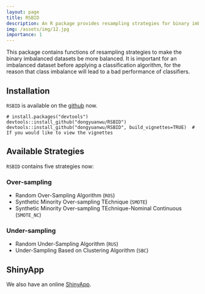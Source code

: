 ```yaml
---
layout: page
title: RSBID
description: An R package provides resampling strategies for binary imbalanced datasets.
img: /assets/img/12.jpg
importance: 1
---
```


This package contains functions of resampling strategies to make the binary imbalanced datasets be more balanced. It is important for an imbalanced dataset before applying a classification algorithm, for the reason that class imbalance will lead to a bad performance of classifiers. 

## Installation

`RSBID` is available on the <a href="https://github.com/dongyuanwu/RSBID" target="_blank">github</a> now.

```{r}
# install.packages("devtools")
devtools::install_github("dongyuanwu/RSBID")
devtools::install_github("dongyuanwu/RSBID", build_vignettes=TRUE)  # If you would like to view the vignettes
```

## Available Strategies

`RSBID` contains five strategies now:

### Over-sampling

- Random Over-Sampling Algorithm (`ROS`)
- Synthetic Minority Over-sampling TEchnique (`SMOTE`)
- Synthetic Minority Over-sampling TEchnique-Nominal Continuous (`SMOTE_NC`)

### Under-sampling

- Random Under-Sampling Algorithm (`RUS`)
- Under-Sampling Based on Clustering Algorithm (`SBC`)

## ShinyApp

We also have an online <a href="https://dongyuanwu.shinyapps.io/RSBID" target="_blank">ShinyApp</a>.
